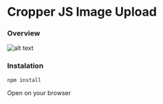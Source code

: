 # Cropper JS Image Upload

### Overview

![alt text](https://i.ibb.co/0jMpw2Z/Capture.png "Cropper Image Upload")

### Instalation

`npm install`

Open on your browser
